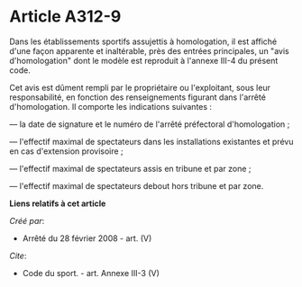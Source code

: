 # Article A312-9

Dans les établissements sportifs assujettis à homologation, il est affiché d'une façon apparente et inaltérable, près des
entrées principales, un "avis d'homologation" dont le modèle est reproduit à l'annexe III-4 du présent code.

Cet avis est dûment rempli par le propriétaire ou l'exploitant, sous leur responsabilité, en fonction des renseignements
figurant dans l'arrêté d'homologation. Il comporte les indications suivantes :

― la date de signature et le numéro de l'arrêté préfectoral d'homologation ;

― l'effectif maximal de spectateurs dans les installations existantes et prévu en cas d'extension provisoire ;

― l'effectif maximal de spectateurs assis en tribune et par zone ;

― l'effectif maximal de spectateurs debout hors tribune et par zone.

**Liens relatifs à cet article**

_Créé par_:

  - Arrêté du 28 février 2008 - art. (V)

_Cite_:

  - Code du sport. - art. Annexe III-3 (V)
